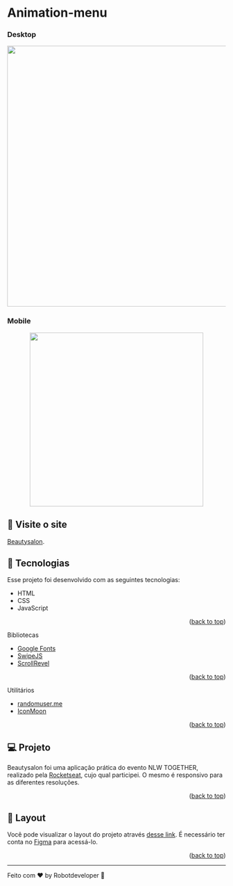 # Animation-menu

  ### Desktop

<p align="center">
  <img width="600" src="assets/md/Desktop.gif">
</p>


### Mobile

<p align="center">
  <img width="400"  src="assets/md/Mobile.gif">
</p>

## 📢 Visite o site
  
  [Beautysalon](https://robotsdeveloper.github.io/Beautysalon/).

## 🧠 Tecnologias

Esse projeto foi desenvolvido com as seguintes tecnologias:

- HTML
- CSS
- JavaScript
<p align="right">(<a href="#top">back to top</a>)</p>

Bibliotecas

- [Google Fonts](https://fonts.google.com/)
- [SwipeJS](https://github.com/nolimits4web/Swiper)
- [ScrollRevel](https://scrollrevealjs.org)
<p align="right">(<a href="#top">back to top</a>)</p>

Utilitários

- [randomuser.me](https://randomuser.me/photos)
- [IconMoon](https://icomoon.io/app/#/select)
<p align="right">(<a href="#top">back to top</a>)</p>

## 💻 Projeto

Beautysalon foi uma aplicação prática do evento NLW TOGETHER, realizado pela [Rocketseat](https://github.com/rocketseat-education/nlw-06-origin), cujo qual participei. O mesmo é responsivo para as diferentes resoluções.
<p align="right">(<a href="#top">back to top</a>)</p>

## 🔖 Layout

Você pode visualizar o layout do projeto através [desse link](https://www.figma.com/community/file/1009807319507822993/Origin-Six). É necessário ter conta no [Figma](https://figma.com) para acessá-lo. <p align="right">(<a href="#top">back to top</a>)</p>

---

Feito com ♥ by Robotdeveloper 🤖
